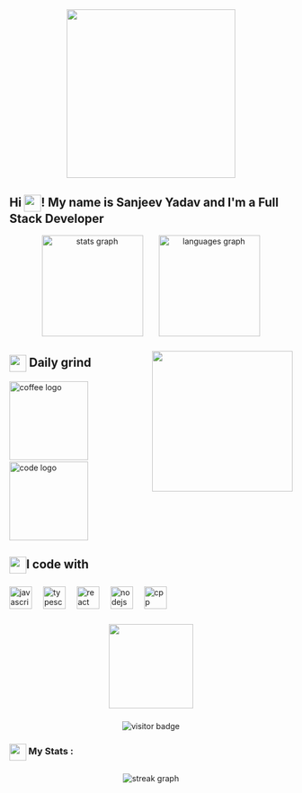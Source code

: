 
<h2  align="center">
<img src="https://user-images.githubusercontent.com/90236635/232446433-d5540fa2-fe28-4bb8-b929-cdb51fe61336.gif" widht="100%" height="300px"/>
</h2>

<h2 align="left">Hi <img src="https://user-images.githubusercontent.com/74038190/214644152-52f47eb3-5e31-4f47-8758-05c9468d5596.gif" align="center" height="30px"/>! My name is Sanjeev Yadav and I'm a Full Stack Developer</h2>



<div align="center">
  <img src="https://github-readme-stats.vercel.app/api?username=gitnerdsavvy&hide_title=false&hide_rank=false&show_icons=true&include_all_commits=true&count_private=true&disable_animations=false&theme=chartreuse-dark&locale=en&hide_border=false" height="180" alt="stats graph"  />
  <img width="20px"/>
  <img src="https://github-readme-stats.vercel.app/api/top-langs?username=gitnerdsavvy&locale=en&hide_title=false&layout=compact&card_width=320&langs_count=5&theme=chartreuse-dark&hide_border=false" height="180" alt="languages graph"  />
</div>

###
<img align="right" height="250"  src="https://user-images.githubusercontent.com/74038190/216644497-1951db19-8f3d-4e44-ac08-8e9d7e0d94a7.gif" />

<h2 align="left"><img src="https://user-images.githubusercontent.com/74038190/216122049-276bc7a5-c760-4849-805a-995d8fa6ea13.png" align="center" height="30px"/>  Daily grind</h2>

<div display="flex">
<img src="https://user-images.githubusercontent.com/74038190/216120974-24a76b31-7f39-41f1-a38f-b3c1377cc612.png" height="140" alt="coffee logo"  />
  <img width="62" />
<img src="https://user-images.githubusercontent.com/74038190/212284087-bbe7e430-757e-4901-90bf-4cd2ce3e1852.gif" height="140" alt="code logo"  />
</div>



<h2 align="left"><img src="https://user-images.githubusercontent.com/74038190/216122028-c05b52fb-983e-4ee8-8811-6f30cd9ea5d5.png" align="center" height="30px"/>I code with</h2>


###

<div align="left">
  <img src="https://cdn.jsdelivr.net/gh/devicons/devicon/icons/javascript/javascript-original.svg" height="40" alt="javascript logo"  />
  <img width="12" />
  <img src="https://cdn.jsdelivr.net/gh/devicons/devicon/icons/typescript/typescript-original.svg" height="40" alt="typescript logo"  />
  <img width="12" />
  <img src="https://cdn.jsdelivr.net/gh/devicons/devicon/icons/react/react-original.svg" height="40" alt="react logo"  />
  <img width="12" />
 
  <img src="https://cdn.jsdelivr.net/gh/devicons/devicon/icons/nodejs/nodejs-original.svg" height="40" alt="nodejs logo"  />
  <img width="12" />
  <img src="https://cdn.jsdelivr.net/gh/devicons/devicon/icons/cplusplus/cplusplus-original.svg" height="40" alt="cpp logo"  />
  <img width="12" />
 
  </div>
  <img src="https://user-images.githubusercontent.com/74038190/212284115-f47cd8ff-2ffb-4b04-b5bf-4d1c14c0247f.gif" height="1px"/>



###




<div align="center">
  <img height="150" src="https://user-images.githubusercontent.com/74038190/218265814-3084a4ba-809c-4135-afc0-8685d0f634b3.gif"  />
</div>

###

<div align="center">
  <img src="https://visitor-badge.laobi.icu/badge?page_id=GitNerdSavvy.GitNerdSavvy" alt="visitor badge"/>
</div>

###



<h3 align="left"><img src="https://user-images.githubusercontent.com/74038190/216122041-518ac897-8d92-4c6b-9b3f-ca01dcaf38ee.png" align="center" height="30px"/>   My Stats :</h3>

###

<div align="center">
  <img src="https://streak-stats.demolab.com?user=GitNerdSavvy&theme=dark&hide_border=true&border_radius=20&date_format=j%20M%5B%20Y%5D&card_width=500&card_height=190)" alt="streak graph"  />
</div>


<img height="120px"/>
<img src="https://user-images.githubusercontent.com/74038190/212284115-f47cd8ff-2ffb-4b04-b5bf-4d1c14c0247f.gif" width="100%" height="1px"/>



###
